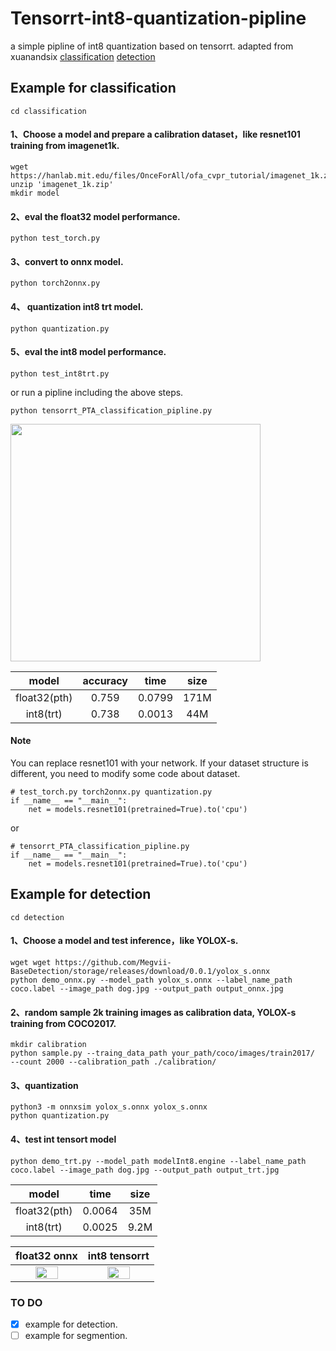 # Tensorrt-int8-quantization-pipline
a simple pipline of int8 quantization based on tensorrt. adapted from xuanandsix
[classification](#classification) [detection](#detection)

## Example for classification <a name="classification"></a>
```
cd classification
```
#### 1、Choose a model and prepare a calibration dataset，like resnet101 training from imagenet1k.
```
wget https://hanlab.mit.edu/files/OnceForAll/ofa_cvpr_tutorial/imagenet_1k.zip
unzip 'imagenet_1k.zip'
mkdir model
```
#### 2、eval the float32 model performance.
```
python test_torch.py
```
#### 3、convert to onnx model.
```
python torch2onnx.py
```
#### 4、 quantization int8 trt model.
```
python quantization.py
```
#### 5、eval the int8 model performance.
```
python test_int8trt.py
```

or run a pipline including the above steps.
```
python tensorrt_PTA_classification_pipline.py
```

<img src="https://github.com/xuanandsix/Tensorrt-int8-quantization-pipline/raw/main/classification/shot.jpg" width="400px" height="380px">

| model | accuracy | time | size |
| :-: |:-:| :-:|:-:|
| float32(pth)|0.759 | 0.0799 |171M|
| int8(trt)|0.738 | 0.0013 | 44M |

#### Note
You can replace resnet101 with your network. If your dataset structure is different, you need to modify some code about dataset.
```
# test_torch.py torch2onnx.py quantization.py
if __name__ == "__main__":
    net = models.resnet101(pretrained=True).to('cpu')
```
or
```
# tensorrt_PTA_classification_pipline.py
if __name__ == "__main__":
    net = models.resnet101(pretrained=True).to('cpu')
```
## Example for detection <a name="detection"></a>
```
cd detection
```
#### 1、Choose a model and test inference，like YOLOX-s.
```
wget wget https://github.com/Megvii-BaseDetection/storage/releases/download/0.0.1/yolox_s.onnx
python demo_onnx.py --model_path yolox_s.onnx --label_name_path coco.label --image_path dog.jpg --output_path output_onnx.jpg
```

#### 2、random sample 2k training images as calibration data, YOLOX-s training from COCO2017.
```
mkdir calibration
python sample.py --traing_data_path your_path/coco/images/train2017/  --count 2000 --calibration_path ./calibration/
```

#### 3、quantization  
```
python3 -m onnxsim yolox_s.onnx yolox_s.onnx
python quantization.py
```

#### 4、test int tensort model 
```
python demo_trt.py --model_path modelInt8.engine --label_name_path coco.label --image_path dog.jpg --output_path output_trt.jpg
```
| model | time | size |
| :-: |:-:| :-:|
| float32(pth)| 0.0064 |35M|
| int8(trt)| 0.0025 | 9.2M |

| float32 onnx | int8 tensorrt|
| :-: |:-:|
|<img src="https://github.com/xuanandsix/Tensorrt-int8-quantization-pipline/raw/main/detection/show_img/output_onnx.jpg" height="60%" width="60%">|<img src="https://github.com/xuanandsix/Tensorrt-int8-quantization-pipline/raw/main/detection/show_img/output_trt.jpg" height="60%" width="60%">|


### TO DO
- [x] example for detection.
- [ ] example for segmention.
